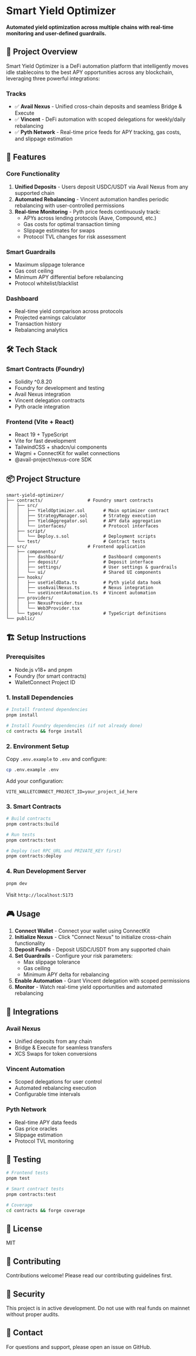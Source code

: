 # Smart Yield Optimizer

**Automated yield optimization across multiple chains with real-time monitoring and user-defined guardrails.**

## 🎯 Project Overview

Smart Yield Optimizer is a DeFi automation platform that intelligently moves idle stablecoins to the best APY opportunities across any blockchain, leveraging three powerful integrations:

### Tracks

-   ✅ **Avail Nexus** - Unified cross-chain deposits and seamless Bridge & Execute
-   ✅ **Vincent** - DeFi automation with scoped delegations for weekly/daily rebalancing
-   ✅ **Pyth Network** - Real-time price feeds for APY tracking, gas costs, and slippage estimation

## 🚀 Features

### Core Functionality

1. **Unified Deposits** - Users deposit USDC/USDT via Avail Nexus from any supported chain
2. **Automated Rebalancing** - Vincent automation handles periodic rebalancing with user-controlled permissions
3. **Real-time Monitoring** - Pyth price feeds continuously track:
    - APYs across lending protocols (Aave, Compound, etc.)
    - Gas costs for optimal transaction timing
    - Slippage estimates for swaps
    - Protocol TVL changes for risk assessment

### Smart Guardrails

-   Maximum slippage tolerance
-   Gas cost ceiling
-   Minimum APY differential before rebalancing
-   Protocol whitelist/blacklist

### Dashboard

-   Real-time yield comparison across protocols
-   Projected earnings calculator
-   Transaction history
-   Rebalancing analytics

## 🛠 Tech Stack

### Smart Contracts (Foundry)

-   Solidity ^0.8.20
-   Foundry for development and testing
-   Avail Nexus integration
-   Vincent delegation contracts
-   Pyth oracle integration

### Frontend (Vite + React)

-   React 19 + TypeScript
-   Vite for fast development
-   TailwindCSS + shadcn/ui components
-   Wagmi + ConnectKit for wallet connections
-   @avail-project/nexus-core SDK

## 📦 Project Structure

```
smart-yield-optimizer/
├── contracts/                 # Foundry smart contracts
│   ├── src/
│   │   ├── YieldOptimizer.sol       # Main optimizer contract
│   │   ├── StrategyManager.sol      # Strategy execution
│   │   ├── YieldAggregator.sol      # APY data aggregation
│   │   └── interfaces/              # Protocol interfaces
│   ├── script/
│   │   └── Deploy.s.sol             # Deployment scripts
│   └── test/                        # Contract tests
├── src/                       # Frontend application
│   ├── components/
│   │   ├── dashboard/               # Dashboard components
│   │   ├── deposit/                 # Deposit interface
│   │   ├── settings/                # User settings & guardrails
│   │   └── ui/                      # Shared UI components
│   ├── hooks/
│   │   ├── useYieldData.ts          # Pyth yield data hook
│   │   ├── useAvailNexus.ts         # Nexus integration
│   │   └── useVincentAutomation.ts  # Vincent automation
│   ├── providers/
│   │   ├── NexusProvider.tsx
│   │   └── Web3Provider.tsx
│   └── types/                       # TypeScript definitions
└── public/
```

## 🏗 Setup Instructions

### Prerequisites

-   Node.js v18+ and pnpm
-   Foundry (for smart contracts)
-   WalletConnect Project ID

### 1. Install Dependencies

```bash
# Install frontend dependencies
pnpm install

# Install Foundry dependencies (if not already done)
cd contracts && forge install
```

### 2. Environment Setup

Copy `.env.example` to `.env` and configure:

```bash
cp .env.example .env
```

Add your configuration:

```env
VITE_WALLETCONNECT_PROJECT_ID=your_project_id_here
```

### 3. Smart Contracts

```bash
# Build contracts
pnpm contracts:build

# Run tests
pnpm contracts:test

# Deploy (set RPC_URL and PRIVATE_KEY first)
pnpm contracts:deploy
```

### 4. Run Development Server

```bash
pnpm dev
```

Visit `http://localhost:5173`

## 🎮 Usage

1. **Connect Wallet** - Connect your wallet using ConnectKit
2. **Initialize Nexus** - Click "Connect Nexus" to initialize cross-chain functionality
3. **Deposit Funds** - Deposit USDC/USDT from any supported chain
4. **Set Guardrails** - Configure your risk parameters:
    - Max slippage tolerance
    - Gas ceiling
    - Minimum APY delta for rebalancing
5. **Enable Automation** - Grant Vincent delegation with scoped permissions
6. **Monitor** - Watch real-time yield opportunities and automated rebalancing

## 🔗 Integrations

### Avail Nexus

-   Unified deposits from any chain
-   Bridge & Execute for seamless transfers
-   XCS Swaps for token conversions

### Vincent Automation

-   Scoped delegations for user control
-   Automated rebalancing execution
-   Configurable time intervals

### Pyth Network

-   Real-time APY data feeds
-   Gas price oracles
-   Slippage estimation
-   Protocol TVL monitoring

## 🧪 Testing

```bash
# Frontend tests
pnpm test

# Smart contract tests
pnpm contracts:test

# Coverage
cd contracts && forge coverage
```

## 📝 License

MIT

## 🤝 Contributing

Contributions welcome! Please read our contributing guidelines first.

## 🔐 Security

This project is in active development. Do not use with real funds on mainnet without proper audits.

## 📧 Contact

For questions and support, please open an issue on GitHub.

